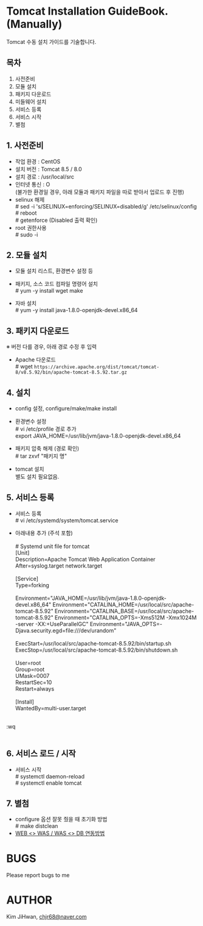# Tomcat Installation GuideBook. (Manually)
Tomcat 수동 설치 가이드를 기술합니다.


## 목차
1. 사전준비
2. 모듈 설치
3. 패키지 다운로드
4. 미들웨어 설치
5. 서비스 등록
6. 서비스 시작
7. 별첨

## 1. 사전준비
- 작업 환경 : CentOS
- 설치 버전 : Tomcat 8.5 / 8.0
- 설치 경로 : /usr/local/src
- 인터넷 통신 : O <br>
(불가한 환경일 경우, 아래 모듈과 패키지 파일을 따로 받아서 업로드 후 진행)
- selinux 해제 <br>
\# sed -i 's/SELINUX=enforcing/SELINUX=disabled/g' /etc/selinux/config <br>
\# reboot <br>
\# getenforce (Disabled 출력 확인)
- root 권한사용 <br>
\# sudo -i
## 2. 모듈 설치
- 모듈 설치 리스트, 환경변수 설정 등

- 패키지, 소스 코드 컴파일 명령어 설치<br>
\# yum -y install wget make
- 자바 설치 <br>
\# yum -y install java-1.8.0-openjdk-devel.x86_64

## 3. 패키지 다운로드
※ 버전 다를 경우, 아래 경로 수정 후 입력

- Apache 다운로드 <br>
\# wget `https://archive.apache.org/dist/tomcat/tomcat-8/v8.5.92/bin/apache-tomcat-8.5.92.tar.gz`

## 4. 설치
- config 설정, configure/make/make install

- 환경변수 설정 <br>
\# vi /etc/profile 경로 추가 <br>
export JAVA_HOME=/usr/lib/jvm/java-1.8.0-openjdk-devel.x86_64

- 패키지 압축 해제 (경로 확인) <br>
\# tar zxvf "패키지 명"

- tomcat 설치 <br>
별도 설치 필요없음.

## 5. 서비스 등록
- 서비스 등록 <br>
\# vi /etc/systemd/system/tomcat.service <br>

- 아래내용 추가 (주석 포함)
&nbsp; <br><br>
\# Systemd unit file for tomcat <br>
[Unit] <br>
Description=Apache Tomcat Web Application Container <br>
After=syslog.target network.target
 <br> <br>
[Service] <br>
Type=forking
 <br> <br>
Environment="JAVA_HOME=/usr/lib/jvm/java-1.8.0-openjdk-devel.x86_64"
Environment="CATALINA_HOME=/usr/local/src/apache-tomcat-8.5.92"
Environment="CATALINA_BASE=/usr/local/src/apache-tomcat-8.5.92"
Environment="CATALINA_OPTS=-Xms512M -Xmx1024M -server -XX:+UseParallelGC"
Environment="JAVA_OPTS=-Djava.security.egd=file:///dev/urandom"
 <br> <br>
ExecStart=/usr/local/src/apache-tomcat-8.5.92/bin/startup.sh <br>
ExecStop=/usr/local/src/apache-tomcat-8.5.92/bin/shutdown.sh
 <br> <br>
User=root <br>
Group=root <br>
UMask=0007 <br>
RestartSec=10 <br>
Restart=always
 <br> <br>
[Install] <br>
WantedBy=multi-user.target <br>
 <br>
:wq
&nbsp; <br><br>


## 6. 서비스 로드 / 시작
- 서비스 시작 <br>
\# systemctl daemon-reload <br>
\# systemctl enable tomcat

## 7. 별첨

- configure 옵션 잘못 줬을 때 초기화 방법 <br>
\# make distclean
- [WEB <> WAS / WAS <> DB 연동방법](https://github.com/chjr68/MiddleWare/tree/master/ETC)


# BUGS
Please report bugs to me

# AUTHOR

Kim JiHwan, <chjr68@naver.com>



